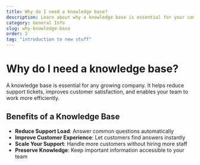 ```yaml
---
title: Why do I need a knowledge base?
description: Learn about why a knowledge base is essential for your company
category: General Info
slug: why-knowledge-base
order: 2
tag: "introduction to new stuff"
---
```


# Why do I need a knowledge base?

A knowledge base is essential for any growing company. It helps reduce support tickets, improves customer satisfaction, and enables your team to work more efficiently.

## Benefits of a Knowledge Base

- **Reduce Support Load**: Answer common questions automatically
- **Improve Customer Experience**: Let customers find answers instantly
- **Scale Your Support**: Handle more customers without hiring more staff
- **Preserve Knowledge**: Keep important information accessible to your team
